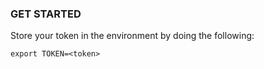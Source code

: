 ### GET STARTED

Store your token in the environment by doing the following:

`export TOKEN=<token>`
